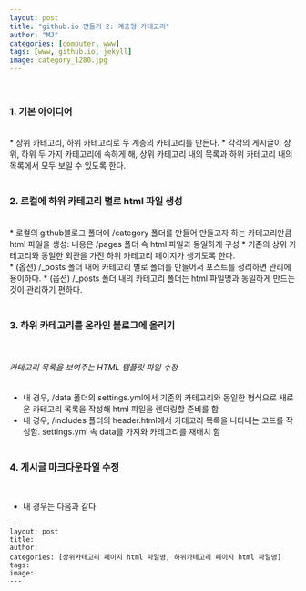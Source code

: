 ```yaml
---
layout: post
title: "github.io 만들기 2: 계층형 카테고리"
author: "MJ"
categories: [computer, www]
tags: [www, github.io, jekyll]
image: category_1280.jpg
---
```



<br>

### 1. 기본 아이디어<a id="1"></a>
<br>
* 상위 카테고리, 하위 카테고리로 두 계층의 카테고리를 만든다.
* 각각의 게시글이 상위, 하위 두 가지 카테고리에 속하게 해, 상위 카테고리 내의 목록과 하위 카테고리 내의 목록에서 모두 보일 수 있도록 한다. 
<br><br>




### 2. 로컬에 하위 카테고리 별로 html 파일 생성<a id="2"></a>
<br>
* 로컬의 github블로그 폴더에 /category 폴더를 만들어 만들고자 하는 카테고리만큼 html 파일을 생성: 내용은 /pages 폴더 속 html 파일과 동일하게 구성
* 기존의 상위 카테고리와 동일한 외관을 가진 하위 카테고리 페이지가 생기도록 한다.
<br>
* (옵션) /_posts 폴더 내에 카테고리 별로 폴더를 만들어서 포스트를 정리하면 관리에 용이하다.
* (옵션) /_posts 폴더 내의 카테고리 폴더는 html 파일명과 동일하게 만드는 것이 관리하기 편하다.
<br><br>




### 3. 하위 카테고리를 온라인 블로그에 올리기<a id="3"></a>
<br>

###### 카테고리 목록을 보여주는 HTML 템플릿 파일 수정
* 내 경우, /data 폴더의 settings.yml에서 기존의 카테고리와 동일한 형식으로 새로운 카테고리 목록을 작성해 html 파일을 렌더링할 준비를 함
* 내 경우, /includes 폴더의 header.html에서 카테고리 목록을 나타내는 코드를 작성함. settings.yml 속 data를 가져와 카테고리를 재배치 함
<br><br>





### 4. 게시글 마크다운파일 수정
<br>

* 내 경우는 다음과 같다
 
```
---
layout: post
title: 
author: 
categories: [상위카테고리 페이지 html 파일명, 하위카테고리 페이지 html 파일명]
tags: 
image: 
---
```


<br><br>